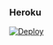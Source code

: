 ### Heroku
[![Deploy](https://www.herokucdn.com/deploy/button.svg)](https://heroku.com/deploy?template=https://github.com/rifgchael/ensap)
